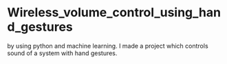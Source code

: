 # Wireless_volume_control_using_hand_gestures
by using python and machine learning. I made a project which controls sound of a system with hand gestures.
